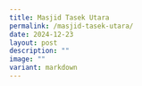 ```yaml
---
title: Masjid Tasek Utara
permalink: /masjid-tasek-utara/
date: 2024-12-23
layout: post
description: ""
image: ""
variant: markdown
---
```

